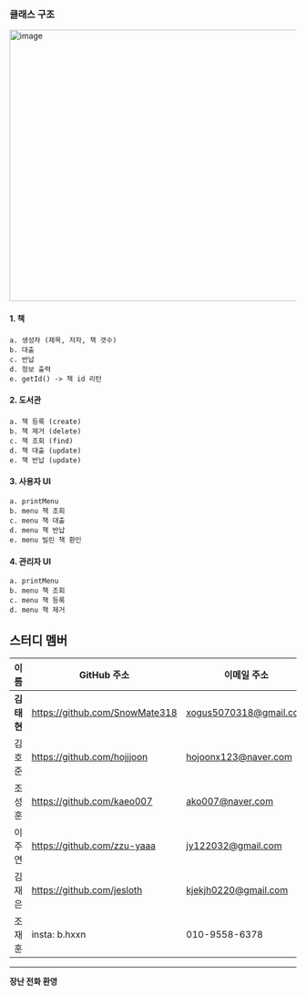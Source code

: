



### 클래스 구조
<img width="905" height="477" alt="image" src="https://github.com/user-attachments/assets/739f0fa3-654a-4723-bc1c-84e5f37021b8" />


#### 1. 책
	a. 생성자 (제목, 저자, 책 갯수)
	b. 대출
	c. 반납
	d. 정보 출력
	e. getId() -> 책 id 리턴

#### 2. 도서관
	a. 책 등록 (create)
	b. 책 제거 (delete)
	c. 책 조회 (find)
	d. 책 대출 (update)
	e. 책 반납 (update)	

#### 3. 사용자 UI
	a. printMenu
	b. menu 책 조회
	c. menu 책 대출
	d. menu 책 반납
	e. menu 빌린 책 환인

#### 4. 관리자 UI
	a. printMenu
	b. menu 책 조회
	c. menu 책 등록
	d. menu 책 제거



## 스터디 멤버

| 이름   | GitHub 주소                                                | 이메일 주소               |
|--------|-------------------------------------------------------------|----------------------------|
| **김태현** |  https://github.com/SnowMate318  |   xogus5070318@gmail.com   |
| 김호준 |  https://github.com/hojjjoon  |   hojoonx123@naver.com   |
| 조성훈 |  https://github.com/kaeo007   | ako007@naver.com |
| 이주연 |  https://github.com/zzu-yaaa  |  jy122032@gmail.com    |
| 김재은 |  https://github.com/jesloth  |   kjekjh0220@gmail.com   |
| 조재훈 | insta: b.hxxn                |    010-9558-6378         | 
---
**장난 전화 환영**

